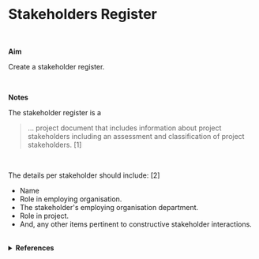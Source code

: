 <br>

# Stakeholders Register

<br>

**Aim**

Create a stakeholder register.

<br>

**Notes**

The stakeholder register is a

<blockquote>
    … project document that includes information about project stakeholders including an assessment and classification of project stakeholders. [1]
</blockquote>

> 

<br>

The details per stakeholder should include: [2]

* Name
* Role in employing organisation.
* The stakeholder's employing organisation department.
* Role in project.
* And, any other items pertinent to constructive stakeholder interactions.

<br>

<details><summary><b>References</b></summary>
<ol>
    <li>A Guide to the Project Management Body of Knowledge, Seventh Edition, 2021, The Standard for Project Management.</li>
    <li><a href="https://www.pmi.org/learning/library/stakeholder-management-plan-6090" target="_blank">Got stake?</a>, by J. B. Forman, & R. Discenza, 2012</li>
</ol>
</details>

<br>
<br>

<br>
<br>

<br>
<br>

<br>
<br>



